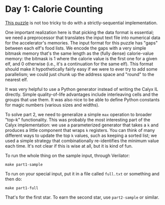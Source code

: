 Day 1: Calorie Counting
=======================

[This puzzle][day1] is not too tricky to do with a strictly-sequential implementation.

One important realization here is that picking the data format is essential; we need a preprocessor that translates the input text file into numerical data for the accelerator's memories.
The input format for this puzzle has "gaps" between each elf's food lists.
We encode the gaps with a very simple bitmask memory that's the same length as the (fully dense) calorie-value memory:
the bitmask is 1 where the calorie value is the first one for a given elf, and 0 otherwise (i.e., it's a continuation for the same elf).
This format should make it hypothetically fairly easy if we were to ever try to add some parallelism; we could just chunk up the address space and "round" to the nearest elf.

It was very helpful to use a Python generator instead of writing the Calyx IL directly.
Simple quality-of-life advantages include interleaving cells and the groups that use them.
It was also nice to be able to define Python constants for magic numbers (various sizes and widths).

To solve part 2, we need to generalize a simple `max` operation to broader "top-k" functionality.
This was probably the most interesting part of the Calyx implementation: we use a parameterized generator that takes a `k` and produces a little component that wraps `k` registers.
You can think of many different ways to update the top `k` values, such as keeping a sorted list; we used a simple strategy that combinationally re-identifies the minimum value each time.
It's not clear if this is wise at all, but it is kind of fun.

To run the whole thing on the sample input, through Verilator:

    make part1-sample

To run on your special input, put it in a file called `full.txt` or something and then do:

    make part1-full

That's for the first star.
To earn the second star, use `part2-sample` or similar.

[day1]: https://adventofcode.com/2022/day/1
